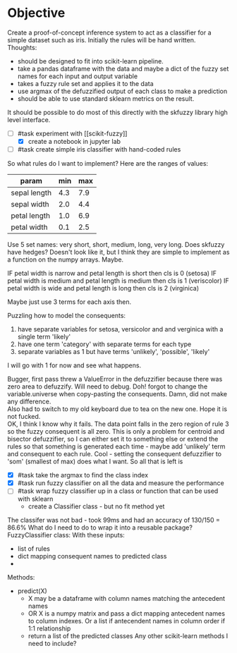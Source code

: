 # Objective
Create a proof-of-concept inference system to act as a classifier for a simple dataset such as iris.   Initially the rules will be hand written.  
Thoughts:
- should be designed to fit into scikit-learn pipeline.  
- take a pandas dataframe with the data and maybe a dict of the fuzzy set names for each input and output variable
- takes a fuzzy rule set and applies it to the data
- use argmax of the defuzzified output of each class to make a prediction
- should be able to use standard sklearn metrics on the result.

It should be possible to do most of this directly with the skfuzzy library high level interface. 

- [ ] #task experiment with [[scikit-fuzzy]]
    - [x] create a notebook in jupyter lab
- [ ] #task create simple iris classifier with hand-coded rules

So what rules do I want to implement?
Here are the ranges of values:

| param        | min | max |
| ------------ | --- | --- |
| sepal length | 4.3 | 7.9 |
| sepal width  | 2.0 | 4.4 |
| petal length | 1.0 | 6.9 |
| petal width  | 0.1 | 2.5 | 

Use 5 set names:  very short, short, medium, long, very long.
Does skfuzzy have hedges?  Doesn't look like it, but I think they are simple to implement as a function on the numpy arrays.  Maybe.  

IF petal width is narrow and petal length is short then cls is 0 (setosa)
IF petal width is medium and petal length is medium then cls is 1 (veriscolor)
IF petal width is wide and petal length is long then cls is 2 (virginica)

Maybe just use 3 terms for each axis then.  

Puzzling how to model the consequents:
1. have separate variables for setosa, versicolor and and verginica with a single term 'likely'
2. have one term 'category' with separate terms for each type
3. separate variables as 1 but have terms 'unlikely', 'possible', 'likely'

I will go with 1 for now and see what happens.  

Bugger, first pass threw a ValueError in the defuzzifier because there was zero area to defuzzify.  Will need to debug.
Doh!  forgot to change the variable.universe when copy-pasting the consequents.
Damn, did not make any difference.  
Also had to switch to my old keyboard due to tea on the new one.  Hope it is not fucked.  
OK, I think I know why it fails.  The data point falls in the zero region of rule 3 so the fuzzy consequent is all zero.  This is only a problem for centroid and bisector defuzzifier, so I can either set it to something else or extend the rules so that something is generated each time - maybe add 'unlikely' term and consequent to each rule.
Cool - setting the consequent defuzzifier to 'som' (smallest of max) does what I want. 
So all that is left is
- [X] #task take the argmax to find the class index
- [X] #task run fuzzy classifier on all the data and measure the performance
- [ ] #task wrap fuzzy classifier up in a class or function that can be used with sklearn
    - create a Classifier class - but no fit method yet

The classifer was not bad - took 99ms and had an accuracy of 130/150 = 86.6%
What do I need to do to wrap it into a reusable package?
FuzzyClassifier class:
With these inputs:
- list of rules
- dict mapping consequent names to predicted class
- 
Methods:
- predict(X)
    - X may be a dataframe with column names matching the antecedent names
    - OR X is a numpy matrix and pass a dict mapping antecedent names to column indexes.  Or a list if antecendent names in column order if 1:1 relationship
    - return a list of the predicted classes
Any other scikit-learn methods I need to include? 





